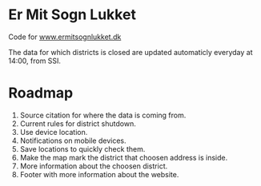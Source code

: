 # Er Mit Sogn Lukket
Code for www.ermitsognlukket.dk

The data for which districts is closed are updated automaticly everyday at 14:00, from SSI.

# Roadmap
1. Source citation for where the data is coming from.
2. Current rules for district shutdown.
3. Use device location.
4. Notifications on mobile devices.
5. Save locations to quickly check them.
6. Make the map mark the district that choosen address is inside.
7. More information about the choosen district.
8. Footer with more information about the website.
